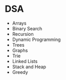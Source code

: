 # DSA
- Arrays
- Binary Search
- Recursion
- Dynamic Programming
- Trees
- Graphs
- Trie
- Linked Lists
- Stack and Heap
- Greedy